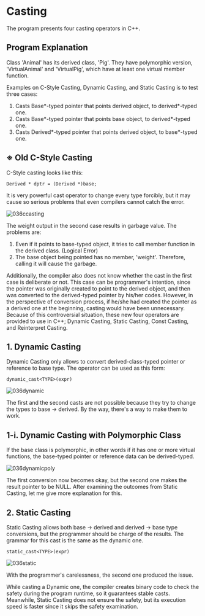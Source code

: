 # Casting

The program presents four casting operators in C++.

## Program Explanation

Class 'Animal' has its derived class, 'Pig'. They have polymorphic version, 'VirtualAnimal' and 'VirtualPig', which have at least one virtual member function.

Examples on C-Style Casting, Dynamic Casting, and Static Casting is to test three cases:

  1. Casts Base*-typed pointer that points derived object, to derived*-typed one.
  2. Casts Base*-typed pointer that points base object, to derived*-typed one.
  3. Casts Derived*-typed pointer that points derived object, to base*-typed one.

## ※ Old C-Style Casting

C-Style casting looks like this:

    Derived * dptr = (Derived *)base;
    
It is very powerful cast operator to change every type forcibly, but it may cause so serious problems that even compilers cannot catch the error.

![036ccasting](https://user-images.githubusercontent.com/48712088/141679517-41a7ade0-d642-4bc5-83c0-ac8ff7fce4ba.png)

The weight output in the second case results in garbage value.
The problems are:

  1. Even if it points to base-typed object, it tries to call member function in the derived class. (Logical Error)
  2. The base object being pointed has no member, 'weight'. Therefore, calling it will cause the garbage.

Additionally, the compiler also does not know whether the cast in the first case is deliberate or not.
This case can be programmer's intention, since the pointer was originally created to point to the derived object, and then was converted to the derived-typed pointer by his/her codes.
However, in the perspective of conversion process, if he/she had created the pointer as a derived one at the beginning, casting would have been unnecessary.
Because of this controversial situation, these new four operators are provided to use in C++; Dynamic Casting, Static Casting, Const Casting, and Reinterpret Casting.

## 1. Dynamic Casting

Dynamic Casting only allows to convert derived-class-typed pointer or reference to base type.
The operator can be used as this form:

    dynamic_cast<TYPE>(expr)

![036dynamic](https://user-images.githubusercontent.com/48712088/141686882-8c2b06b5-6a78-4ba2-82d8-962b16b29862.png)

The first and the second casts are not possible because they try to change the types to base → derived.
By the way, there's a way to make them to work.

## 1-i. Dynamic Casting with Polymorphic Class

If the base class is polymorphic, in other words if it has one or more virtual functions, the base-typed pointer or reference data can be derived-typed.

![036dynamicpoly](https://user-images.githubusercontent.com/48712088/141687427-b4111095-6cfb-4c8e-8c0b-d590d55572c7.png)

The first conversion now becomes okay, but the second one makes the result pointer to be NULL.
After examining the outcomes from Static Casting, let me give more explanation for this.

## 2. Static Casting

Static Casting allows both base → derived and derived → base type conversions, but the programmer should be charge of the results.
The grammar for this cast is the same as the dynamic one.

    static_cast<TYPE>(expr)

![036static](https://user-images.githubusercontent.com/48712088/141688069-453e0a70-acd7-436e-893f-8157ceed0bfd.png)

With the programmer's carelessness, the second one produced the issue.

While casting a Dynamic one, the compiler creates binary code to check the safety during the program runtime, so it guarantees stable casts.
Meanwhile, Static Casting does not ensure the safety, but its execution speed is faster since it skips the safety examination.
